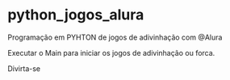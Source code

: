 # python_jogos_alura
Programação em PYHTON de jogos de adivinhação com @Alura

Executar o Main para iniciar os jogos de adivinhação ou forca.

Divirta-se 
